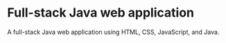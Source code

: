 # Full-stack Java web application
A full-stack Java web application using HTML, CSS, JavaScript, and Java.

